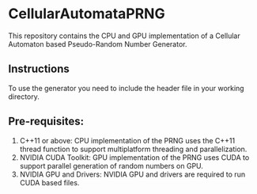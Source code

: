 # CellularAutomataPRNG

This repository contains the CPU and GPU implementation of a Cellular Automaton based Pseudo-Random Number Generator.

## Instructions
To use the generator you need to include the header file in your working directory.

## Pre-requisites:
1) C++11 or above:
  CPU implementation of the PRNG uses the C++11 thread function to support multiplatform threading and parallelization.
2) NVIDIA CUDA Toolkit:
  GPU implementation of the PRNG uses CUDA to support parallel generation of random numbers on GPU.
3) NVIDIA GPU and Drivers:
  NVIDIA GPU and drivers are required to run CUDA based files.
  
